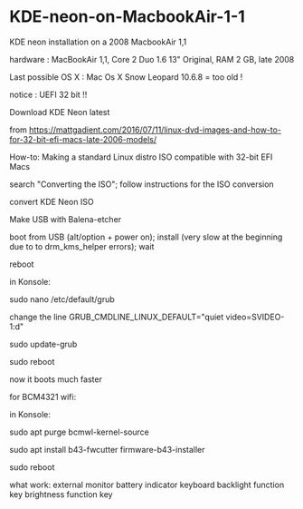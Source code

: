 # KDE-neon-on-MacbookAir-1-1

KDE neon installation on a 2008 MacbookAir 1,1

hardware : MacBookAir 1,1, Core 2 Duo 1.6 13" Original, RAM 2 GB, late 2008

Last possible OS X : Mac Os X Snow Leopard 10.6.8  = too old !

notice : UEFI 32 bit !!

Download KDE Neon latest

from https://mattgadient.com/2016/07/11/linux-dvd-images-and-how-to-for-32-bit-efi-macs-late-2006-models/

How-to: Making a standard Linux distro ISO compatible with 32-bit EFI Macs 

search "Converting the ISO"; 
follow instructions for the ISO conversion

convert KDE Neon ISO

Make USB with Balena-etcher

boot from USB (alt/option + power on);
install (very slow at the beginning due to to drm_kms_helper errors); wait

reboot

in Konsole:

sudo nano /etc/default/grub

change the line GRUB_CMDLINE_LINUX_DEFAULT="quiet video=SVIDEO-1:d"

sudo update-grub

sudo reboot

now it boots much faster

for BCM4321 wifi:

in Konsole:

sudo apt purge bcmwl-kernel-source

sudo apt install b43-fwcutter firmware-b43-installer

sudo reboot

what work:
external monitor
battery indicator
keyboard backlight function key
brightness function key



